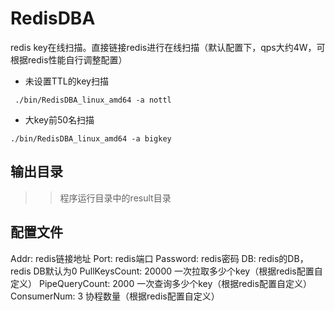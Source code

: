 # RedisDBA  
redis key在线扫描。直接链接redis进行在线扫描（默认配置下，qps大约4W，可根据redis性能自行调整配置）


- 未设置TTL的key扫描  

` ./bin/RedisDBA_linux_amd64 -a nottl`

- 大key前50名扫描

`./bin/RedisDBA_linux_amd64 -a bigkey`


## 输出目录

>> 程序运行目录中的result目录



## 配置文件

Addr: redis链接地址
Port: redis端口
Password: redis密码
DB: redis的DB，redis DB默认为0
PullKeysCount: 20000    一次拉取多少个key（根据redis配置自定义）
PipeQueryCount: 2000    一次查询多少个key（根据redis配置自定义）
ConsumerNum: 3  协程数量（根据redis配置自定义）
